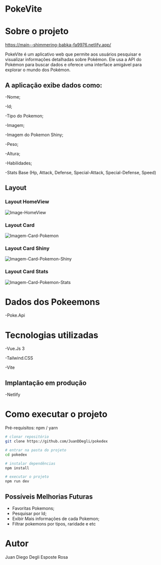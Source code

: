 # PokeVite

# Sobre o projeto

https://main--shimmering-babka-fa9976.netlify.app/

PokeVite é um aplicativo web que permite aos usuários pesquisar e visualizar informações detalhadas sobre Pokémon. Ele usa a API do Pokémon para buscar dados e oferece uma interface amigável para explorar o mundo dos Pokémon.


## A aplicação exibe dados como:

-Nome;

-Id;

-Tipo do Pokemon;

-Imagem;

-Imagem do Pokemon Shiny;

-Peso;

-Altura;

-Habilidades;

-Stats Base (Hp, Attack, Defense, Special-Attack, Special-Defense, Speed)

## Layout

### Layout HomeView
![Image-HomeView](https://github.com/JuanDDegli/pokedex/assets/104657915/3a06db30-4b78-4b88-a317-9753db638943)

### Layout Card
![Imagem-Card-Pokemon](https://github.com/JuanDDegli/pokedex/assets/104657915/9e2e9964-7180-4f09-8d5a-766f3ccdcdd0)

### Layout Card Shiny
![Imagem-Card-Pokemon-Shiny](https://github.com/JuanDDegli/pokedex/assets/104657915/74dbe11c-f84b-4a7d-a678-0111a5a27608)

### Layout Card Stats
![Imagem-Card-Pokemon-Stats](https://github.com/JuanDDegli/pokedex/assets/104657915/f3f3d6c1-fd8f-4917-b646-f3e8078e7c32)


# Dados dos Pokeemons
-Poke.Api


# Tecnologias utilizadas
-Vue.Js 3

-Tailwind.CSS

-Vite

## Implantação em produção
-Netlify

# Como executar o projeto

Pré-requisitos: npm / yarn

```bash
# clonar repositório
git clone https://github.com/JuanDDegli/pokedex

# entrar na pasta do projeto
cd pokedex

# instalar dependências
npm install

# executar o projeto
npm run dev
```

## Possíveis Melhorias Futuras
- Favoritas Pokemons;
- Pesquisar por Id;
- Exibir Mais informações de cada Pokemon;
- Filtrar pokemons por tipos, raridade e etc 

# Autor

Juan Diego Degli Esposte Rosa
